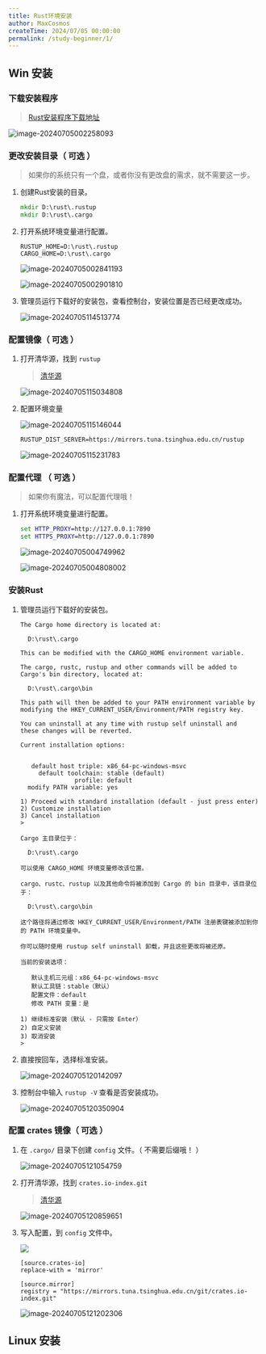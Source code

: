 ```yaml
---
title: Rust环境安装
author: MaxCosmos
createTime: 2024/07/05 00:00:00
permalink: /study-beginner/1/
---
```


## Win 安装

### 下载安装程序

> [Rust安装程序下载地址](https://www.rust-lang.org/learn/get-started)

![image-20240705002258093](http://maximg.maxcosmos.top/blog-img/image-20240705002258093.png)

### 更改安装目录（ 可选 ）

> 如果你的系统只有一个盘，或者你没有更改盘的需求，就不需要这一步。

1. 创建Rust安装的目录。

   ```cmd
   mkdir D:\rust\.rustup
   mkdir D:\rust\.cargo
   ```

2. 打开系统环境变量进行配置。

   ```
   RUSTUP_HOME=D:\rust\.rustup
   CARGO_HOME=D:\rust\.cargo
   ```

   ![image-20240705002841193](http://maximg.maxcosmos.top/blog-img/image-20240705002841193.png)

   ![image-20240705002901810](http://maximg.maxcosmos.top/blog-img/image-20240705002901810.png)

3. 管理员运行下载好的安装包，查看控制台，安装位置是否已经更改成功。

   ![image-20240705114513774](https://maximg.maxcosmos.top/knowledge/202407051145968.png)

### 配置镜像（ 可选 ）

1. 打开清华源，找到 `rustup`

   > [清华源](https://mirrors.tuna.tsinghua.edu.cn/help/AOSP/)
   
   ![image-20240705115034808](https://maximg.maxcosmos.top/knowledge/202407051150920.png)
   
2. 配置环境变量

   ![image-20240705115146044](https://maximg.maxcosmos.top/knowledge/202407051151100.png)

   ```cmd
   RUSTUP_DIST_SERVER=https://mirrors.tuna.tsinghua.edu.cn/rustup
   ```

   ![image-20240705115231783](https://maximg.maxcosmos.top/knowledge/202407051152814.png)

### 配置代理 （ 可选 ）

> 如果你有魔法，可以配置代理哦！

1. 打开系统环境变量进行配置。

   ```cmd
   set HTTP_PROXY=http://127.0.0.1:7890 
   set HTTPS_PROXY=http://127.0.0.1:7890
   ```

   ![image-20240705004749962](http://maximg.maxcosmos.top/blog-img/image-20240705004749962.png)

   ![image-20240705004808002](http://maximg.maxcosmos.top/blog-img/image-20240705004808002.png)

### 安装Rust

1. 管理员运行下载好的安装包。

   ```
   The Cargo home directory is located at:
   
     D:\rust\.cargo
   
   This can be modified with the CARGO_HOME environment variable.
   
   The cargo, rustc, rustup and other commands will be added to
   Cargo's bin directory, located at:
   
     D:\rust\.cargo\bin
   
   This path will then be added to your PATH environment variable by
   modifying the HKEY_CURRENT_USER/Environment/PATH registry key.
   
   You can uninstall at any time with rustup self uninstall and
   these changes will be reverted.
   
   Current installation options:
   
   
      default host triple: x86_64-pc-windows-msvc
        default toolchain: stable (default)
                  profile: default
     modify PATH variable: yes
   
   1) Proceed with standard installation (default - just press enter)
   2) Customize installation
   3) Cancel installation
   >
   ```

   ```
   Cargo 主目录位于：
   
     D:\rust\.cargo
   
   可以使用 CARGO_HOME 环境变量修改该位置。
   
   cargo、rustc、rustup 以及其他命令将被添加到 Cargo 的 bin 目录中，该目录位于：
   
     D:\rust\.cargo\bin
   
   这个路径将通过修改 HKEY_CURRENT_USER/Environment/PATH 注册表键被添加到你的 PATH 环境变量中。
   
   你可以随时使用 rustup self uninstall 卸载，并且这些更改将被还原。
   
   当前的安装选项：
   
      默认主机三元组：x86_64-pc-windows-msvc
      默认工具链：stable（默认）
      配置文件：default
      修改 PATH 变量：是
   
   1) 继续标准安装（默认 - 只需按 Enter）
   2) 自定义安装
   3) 取消安装
   >
   
   ```

2. 直接按回车，选择标准安装。

   ![image-20240705120142097](https://maximg.maxcosmos.top/knowledge/202407051201167.png)
   
3. 控制台中输入 `rustup -V` 查看是否安装成功。

   ![image-20240705120350904](https://maximg.maxcosmos.top/knowledge/202407051203937.png)

### 配置 crates 镜像（ 可选 ）

1. 在 `.cargo/` 目录下创建 `config` 文件。（ 不需要后缀哦！ ）

   ![image-20240705121054759](https://maximg.maxcosmos.top/knowledge/202407051210786.png)

2. 打开清华源，找到 `crates.io-index.git`

   > [清华源](https://mirrors.tuna.tsinghua.edu.cn/help/AOSP/)

   ![image-20240705120859651](https://maximg.maxcosmos.top/knowledge/202407051208718.png)

3. 写入配置，到 `config` 文件中。

   ![](https://maximg.maxcosmos.top/knowledge/202407051210923.png)

   ```
   [source.crates-io]
   replace-with = 'mirror'
   
   [source.mirror]
   registry = "https://mirrors.tuna.tsinghua.edu.cn/git/crates.io-index.git"
   ```

   ![image-20240705121202306](https://maximg.maxcosmos.top/knowledge/202407051212336.png)

## Linux 安装

